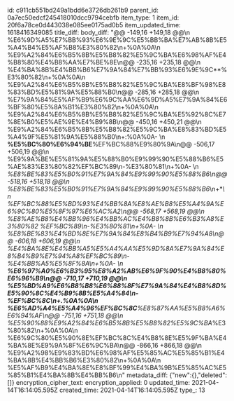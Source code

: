 id: c911cb551bd249a1bdd6e3726db261b9
parent_id: 0a7ec50edcf245418010dcc9794cebfb
item_type: 1
item_id: 20f6a78ce0d443038e085ee0175ad0b5
item_updated_time: 1618416349085
title_diff: 
body_diff: "@@ -149,16 +149,18 @@\\n %E6%9D%A5%E7%BB%93%E6%9E%9C%E5%BB%BA%E7%AB%8B%E5%A4%B4%E5%AF%B8%E3%80%82\\n+%0A%0A\\n %E9%A2%84%E6%B5%8B%E5%B8%82%E5%9C%BA%E6%98%AF%E4%B8%80%E4%B8%AA%E7%BE%8E\\n@@ -235,16 +235,18 @@\\n %E4%BA%8B%E4%BB%B6%E7%9A%84%E7%BB%93%E6%9E%9C**%E3%80%82\\n+%0A%0A\\n %E9%A2%84%E6%B5%8B%E5%B8%82%E5%9C%BA%E8%BF%98%E8%83%BD%E5%81%9A%E5%88%B0\\n@@ -285,16 +285,18 @@\\n %E7%9A%84%E5%AF%B9%E6%9C%AA%E6%9D%A5%E7%9A%84%E6%BF%80%E5%8A%B1%E3%80%82\\n+%0A%0A\\n %E9%A2%84%E6%B5%8B%E5%B8%82%E5%9C%BA%E5%92%8C%E7%8E%B0%E5%AE%9E%E4%B9%8B\\n@@ -450,16 +450,21 @@\\n %E9%A2%84%E6%B5%8B%E5%B8%82%E5%9C%BA%E8%83%BD%E5%A4%9F%E5%81%9A%E5%88%B0\\n+:%0A%0A- \\n **%E5%BC%80%E6%94%BE**%EF%BC%88%E9%80%9A\\n@@ -506,17 +506,19 @@\\n %E9%9A%BE%E5%81%9A%E5%88%B0%E9%99%90%E5%88%B6%E5%AE%83%E3%80%82%EF%BC%89\\n-%E3%80%81\\n+%0A- \\n **%E8%BE%83%E5%B0%91%E7%9A%84%E9%99%90%E5%88%B6*\\n@@ -518,16 +518,18 @@\\n *%E8%BE%83%E5%B0%91%E7%9A%84%E9%99%90%E5%88%B6**\\n+**\\n %EF%BC%88%E5%BD%93%E4%BB%8A%E8%AE%B8%E5%A4%9A%E6%9C%80%E5%8F%97%E6%AC%A2\\n@@ -568,17 +568,19 @@\\n %E8%AE%B8%E4%BB%96%E4%BB%AC%E4%B8%8B%E6%B3%A8%E3%80%82 %EF%BC%89\\n-%E3%80%81\\n+%0A- \\n **%E8%BE%83%E4%BD%8E%E7%9A%84%E8%B4%B9%E7%94%A8*\\n@@ -606,18 +606,19 @@\\n %E4%BA%8E%E4%BB%A5%E5%A4%AA%E5%9D%8A%E7%9A%84%E8%B4%B9%E7%94%A8%EF%BC%89\\n-%E4%BB%A5%E5%8F%8A\\n+%0A- \\n **%E6%97%A0%E6%B3%95%E8%A2%AB%E6%9F%90%E4%B8%80%E6%96%B9\\n@@ -710,17 +710,19 @@\\n %E5%BD%A9%E6%B8%B8%E6%88%8F%E7%9A%84%E4%B8%8D%E5%90%8C%E4%B9%8B%E5%A4%84\\n-%EF%BC%8C\\n+.%0A%0A\\n %E6%AD%A4%E5%A4%96%EF%BC%8C**%E8%87%AA%E5%B8%A6%E6%94%AF\\n@@ -751,16 +751,18 @@\\n %E5%90%88%E9%A2%84%E6%B5%8B%E5%B8%82%E5%9C%BA**%E3%80%82\\n+%0A%0A\\n %E6%9C%80%E5%90%8E%EF%BC%8C%E4%B8%8E%E5%9F%BA%E4%BA%8E%E9%9A%8F%E6%9C%BA\\n@@ -866,16 +866,18 @@\\n %E9%A2%98%E9%83%BD%E6%98%AF%E5%85%AC%E5%85%B1%E4%BA%8B%E4%BB%B6%E3%80%82\\n+%0A%0A\\n %E5%AF%B9%E4%BA%8E%E8%BF%99%E4%BA%9B%E5%85%AC%E5%85%B1%E4%BA%8B%E4%BB%B6\\n"
metadata_diff: {"new":{},"deleted":[]}
encryption_cipher_text: 
encryption_applied: 0
updated_time: 2021-04-14T16:14:05.595Z
created_time: 2021-04-14T16:14:05.595Z
type_: 13